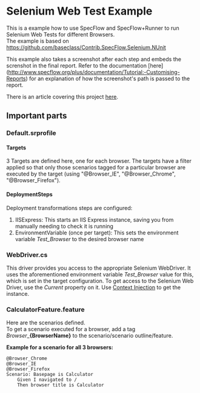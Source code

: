 # Selenium Web Test Example

This is a example how to use SpecFlow and SpecFlow+Runner to run Selenium Web Tests for different Browsers.  
The example is based on https://github.com/baseclass/Contrib.SpecFlow.Selenium.NUnit

This example also takes a screenshot after each step and embeds the screnshot in the final report. Refer to the documentation [here] (http://www.specflow.org/plus/documentation/Tutorial:-Customising-Reports) for an explanation of how the screenshot's path is passed to the report.

There is an article covering this project [here](https://specflow.org/2019/targeting-multiple-browser-with-a-single-test-with-specflow-3/).

## Important parts

### Default.srprofile

#### Targets
3 Targets are defined here, one for each browser. The targets have a filter applied so that only those scenarios tagged for a particular browser are executed by the target (using "@Browser_IE", "@Browser_Chrome", "@Browser_Firefox").

#### DeploymentSteps
Deployment transformations steps are configured:
1. IISExpress: This starts an IIS Express instance, saving you from manually needing to check it is running
2. EnvironmentVariable (once per target): This sets the environment variable *Test_Browser* to the desired browser name


### WebDriver.cs
This driver provides you access to the appropriate Selenium WebDriver. It uses the aforementioned environment variable *Test_Browser* value for this, which is set in the target configuration.
To get access to the Selenium Web Driver, use the _Current_ property on it. Use [Context Injection](http://www.specflow.org/documentation/Context-Injection/) to get the instance.


### CalculatorFeature.feature
Here are the scenarios defined.  
To get a scenario executed for a browser, add a tag _Browser_\_**__{BrowserName}__** to the scenario/scenario outline/feature.  

**Example for a scenario for all 3 browsers:**
```
@Browser_Chrome
@Browser_IE
@Browser_Firefox
Scenario: Basepage is Calculator
	Given I navigated to /
	Then browser title is Calculator
```
